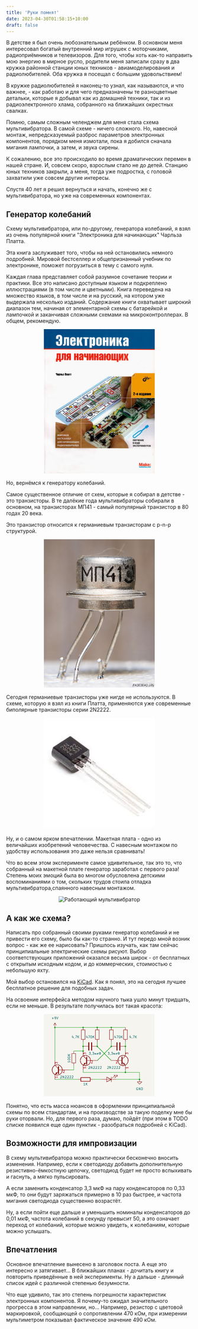 ```yaml
---
title: 'Руки помнят'
date: 2023-04-30T01:58:15+10:00
draft: false
---
```


В детстве я был очень любознательным ребёнком. В основном меня интересовал богатый внутренний мир игрушек с моторчиками, радиоприёмников и телевизоров. Для того, чтобы хоть как-то направить мою энергию в мирное русло, родители меня записали сразу в два кружка районной станции юных техников - авиамоделирования и радиолюбителей. Оба кружка я посещал с большим удовольствием!

В кружке радиолюбителей я наконец-то узнал, как называются, и что важнее, - как работаю и для чего предназначены те разноцветные детальки, которые я добывал как из домашней техники, так и из радиоэлектронного хлама, собранного на ближайших окрестных свалках.

Помню, самым сложным челенджем для меня стала схема мультивибратора. В самой схеме - ничего сложного. Но, навесной монтаж, непредсказуемый разброс параметров электронных компонентов, порядком меня измотали, пока я добился сначала мигания лампочки, а затем, и звука сирены.

К сожалению, все это происходило во время драматических перемен в нашей стране. И, совсем скоро, взрослым стало не до детей. Станцию юных техников закрыли, а меня, тогда уже подростка, с головой захватили уже совсем другие интересы.

Спустя 40 лет я решил вернуться и начать, конечно же с мультивибратора, но уже на современных компонентах.

## Генератор колебаний

Схему мультивибратора, или по-другому, генератора колебаний, я взял из очень популярной книги "Электроника для начинающих" Чарльза Платта.

Эта книга заслуживает того, чтобы на ней остановились немного подробней. Мировой бестселлер и общепризнанный учебник по электронике, поможет погрузиться в тему с самого нуля.

Каждая глава представляет собой разумное сочетание теории и практики. Все это написано доступным языком и подкреплено иллюстрациями (в том числе и цветными). Книга переведена на множество языков, в том числе и на русский, на котором уже выдержала несколько изданий. Содержание книги охватывает широкий диапазон тем, начиная от элементарной схемы с батарейкой и лампочкой и заканчивая сложными схемами на микроконтроллерах. В общем, рекомендую.

<div style="text-align:center">
<img src="platt-book.jpg" alt="Электроника для начинающих" style="width:300px;" />
</div>

Но, вернёмся к генератору колебаний.

Самое существенное отличие от схем, которые я собирал в детстве - это транзисторы. В те далёкие года мультивибраторы собирали в основном, на транзисторах МП41 - самый популярный транзистор в 80 годах 20 века.

Это транзистор относится к германиевым транзисторам с p-n-p структурой.

<div style="text-align:center">
<img src="mp41.jpg" alt="Германиевый транзистор МП-41" style="width:300px;"/>
</div>

Сегодня германиевые транзисторы уже нигде не используются. В схеме, которую я взял из книги Платта, применяются уже современные биполярные транзисторы серии 2N2222.

<div style="text-align:center">
<img src="2n2222.jpg" alt="Биполярный транзистор 2N2222" style="width:300px;"/>
</div>

Ну, и о самом ярком впечатлении. Макетная плата - одно из величайших изобретений человечества. С навесным монтажом по удобству использования это даже нельзя сравнивать!

Что во всем этом эксперименте самое удивительное, так это то, что собранный на макетной плате генератор заработал с первого раза! Степень моих эмоций была во многом обусловлена детскими воспоминаниями о том, скольких трудов стоила отладка мультивибратора,спаянного навесным монтажом.

<div style="text-align:center">
<img src="working-oscillator.gif" alt="Работающий мультивибратор"/>
</div>

## А как же схема?

Написать про собранный своими руками генератор колебаний и не привести его схему, было бы как-то странно. И тут передо мной возник вопрос - как же ее нарисовать? Пришлось изучать, как там сейчас принципиальные электрические схемы рисуют. Выбор соответствующих приложений оказался весьма широк - от бесплатных с открытым исходным кодом, и до коммерческих, стоимостью с небольшую яхту.

Мой выбор остановился на [KiCad](https://www.kicad.org/). Как я понял, это на сегодня лучшее бесплатное решение для подобных задач.

На освоение интерфейса методом научного тыка ушло минут тридцать, если не меньше. В результате получилась вот такая красота:

<div style="text-align:center">
<img src="scheme1.png" alt="Принципиальная схема генератора колебаний" style="width:300px;"/>
</div>

Понятно, что есть масса нюансов в оформлении принципиальной схемы по всем стандартам, и на производстве за такую поделку мне бы руки оторвали. Но, для первого раза, думаю, пойдёт (при этом в TODO списке появился еще один пунктик - разобраться подробней с KiCad).

## Возможности для импровизации

В схему мультивибратора можно практически бесконечно вносить изменения. Например, если к светодиоду добавить дополнительную резистивно-ёмкостную цепочку, светодиод будет не просто вспыхивать и гаснуть, а мягко пульсировать.

А если заменить конденсатор 3,3 мкФ на пару конденсаторов по 0,33 мкФ, то они будут заряжаться примерно в 10 раз быстрее, и частота мигания светодиода существенно возрастёт.

Ну, а если пойти еще дальше и уменьшить номиналы конденсаторов до 0,01 мкФ, частота колебаний в секунду превысит 50, а это означает переход от колебаний, которые можно увидеть, к колебаниям, которые можно услышать.

## Впечатления

Основное впечатление вынесено в заголовок поста. А еще это интересно и затягивает...
В ближайших планах - дочитать книгу и повторить приведённые в ней эксперименты. Ну а дальше - длинный список идей с различной степенью безумности.

Что еще удивило, так это степень погрешности характеристик электронных компонентов. Я почему-то ожидал значительного прогресса в этом направлении, но...
Например, резистор с цветовой маркировкой, сообщающей о сопротивлении 470 кОм, при измерении мультиметром показывал фактическое значение 490 кОм.
